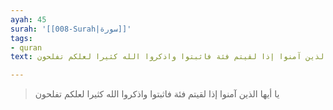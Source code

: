 ```yaml
---
ayah: 45
surah: '[[008-Surah|سورة]]'
tags:
- quran
text: يا أيها الذين آمنوا إذا لقيتم فئة فاثبتوا واذكروا الله كثيرا لعلكم تفلحون

---
```

> يا أيها الذين آمنوا إذا لقيتم فئة فاثبتوا واذكروا الله كثيرا لعلكم تفلحون
